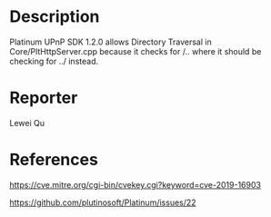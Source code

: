 # Description

Platinum UPnP SDK 1.2.0 allows Directory Traversal in Core/PltHttpServer.cpp because it checks for /.. where it should be checking for ../ instead.

# Reporter

Lewei Qu

# References

https://cve.mitre.org/cgi-bin/cvekey.cgi?keyword=cve-2019-16903

https://github.com/plutinosoft/Platinum/issues/22
